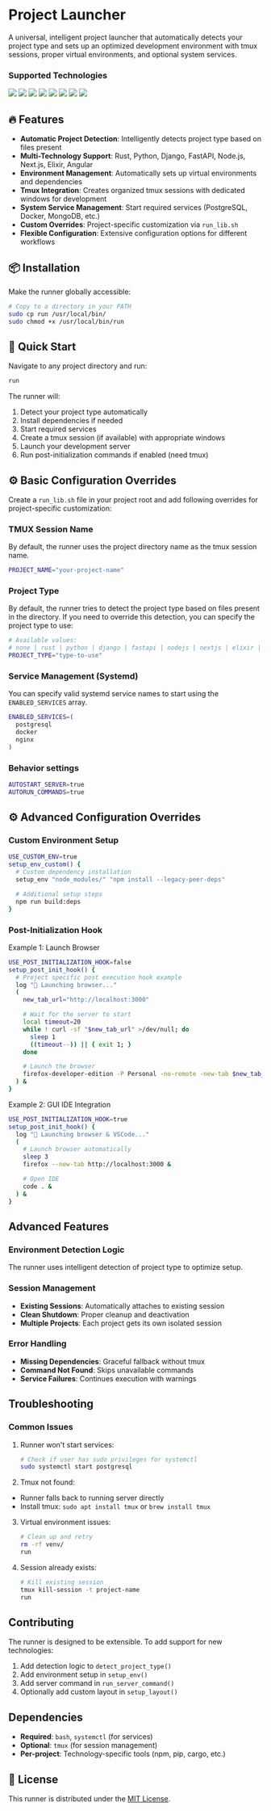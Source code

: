# Project Launcher

A universal, intelligent project launcher that automatically detects your project type and sets up an optimized development environment with tmux sessions, proper virtual environments, and optional system services.

### Supported Technologies

<span>
  <img src="https://img.shields.io/badge/Rust-black?style=for-the-badge&logo=rust&logoColor=#E57324" />

  <img src="https://img.shields.io/badge/Elixir-4B275F?style=for-the-badge&logo=elixir&logoColor=white" />

  <img src="https://img.shields.io/badge/Python-FFD43B?style=for-the-badge&logo=python&logoColor=blue" />
  <img src="https://img.shields.io/badge/fastapi-109989?style=for-the-badge&logo=FASTAPI&logoColor=white" />
  <img src="https://img.shields.io/badge/Django-092E20?style=for-the-badge&logo=django&logoColor=green" />

  <img src="https://img.shields.io/badge/Node%20js-339933?style=for-the-badge&logo=nodedotjs&logoColor=white" />
  <img src="https://img.shields.io/badge/next%20js-000000?style=for-the-badge&logo=nextdotjs&logoColor=white" />
  <img src="https://img.shields.io/badge/Angular-DD0031?style=for-the-badge&logo=angular&logoColor=white" />
</span>

## 🔥 Features

- **Automatic Project Detection**: Intelligently detects project type based on files present
- **Multi-Technology Support**: Rust, Python, Django, FastAPI, Node.js, Next.js, Elixir, Angular
- **Environment Management**: Automatically sets up virtual environments and dependencies
- **Tmux Integration**: Creates organized tmux sessions with dedicated windows for development
- **System Service Management**: Start required services (PostgreSQL, Docker, MongoDB, etc.)
- **Custom Overrides**: Project-specific customization via `run_lib.sh`
- **Flexible Configuration**: Extensive configuration options for different workflows

## 📦 Installation

Make the runner globally accessible:

```bash
# Copy to a directory in your PATH
sudo cp run /usr/local/bin/
sudo chmod +x /usr/local/bin/run
```

## 🚀 Quick Start

Navigate to any project directory and run:

```bash
run
```

The runner will:

1. Detect your project type automatically
2. Install dependencies if needed
3. Start required services
4. Create a tmux session (if available) with appropriate windows
5. Launch your development server
6. Run post-initialization commands if enabled (need tmux)

## ⚙️ Basic Configuration Overrides

Create a `run_lib.sh` file in your project root and add following overrides for
project-specific customization:

### TMUX Session Name

By default, the runner uses the project directory name as the tmux session name.

```bash
PROJECT_NAME="your-project-name"
```

### Project Type

By default, the runner tries to detect the project type based on files present
in the directory. If you need to override this detection, you can specify the
project type to use:

```bash
# Available values:
# none | rust | python | django | fastapi | nodejs | nextjs | elixir | angular
PROJECT_TYPE="type-to-use"
```

### Service Management (Systemd)

You can specify valid systemd service names to start using the `ENABLED_SERVICES` array.

```bash
ENABLED_SERVICES=(
  postgresql
  docker
  nginx
)
```

### Behavior settings

```bash
AUTOSTART_SERVER=true
AUTORUN_COMMANDS=true
```

## ⚙️ Advanced Configuration Overrides

### Custom Environment Setup

```bash
USE_CUSTOM_ENV=true
setup_env_custom() {
  # Custom dependency installation
  setup_env "node_modules/" "npm install --legacy-peer-deps"

  # Additional setup steps
  npm run build:deps
}
```

### Post-Initialization Hook

Example 1: Launch Browser

```bash
USE_POST_INITIALIZATION_HOOK=false
setup_post_init_hook() {
  # Project specific post execution hook example
  log "🔗 Launching browser..."
  (
    new_tab_url="http://localhost:3000"

    # Wait for the server to start
    local timeout=20
    while ! curl -sf "$new_tab_url" >/dev/null; do
      sleep 1
      ((timeout--)) || { exit 1; }
    done

    # Launch the browser
    firefox-developer-edition -P Personal -no-remote -new-tab $new_tab_url &
  ) &
}
```

Example 2: GUI IDE Integration

```bash
USE_POST_INITIALIZATION_HOOK=true
setup_post_init_hook() {
  log "🔗 Launching browser & VSCode..."
  (
    # Launch browser automatically
    sleep 3
    firefox --new-tab http://localhost:3000 &

    # Open IDE
    code . &
  ) &
}
```

## Advanced Features

### Environment Detection Logic

The runner uses intelligent detection of project type to optimize setup.

### Session Management

- **Existing Sessions**: Automatically attaches to existing session
- **Clean Shutdown**: Proper cleanup and deactivation
- **Multiple Projects**: Each project gets its own isolated session

### Error Handling

- **Missing Dependencies**: Graceful fallback without tmux
- **Command Not Found**: Skips unavailable commands
- **Service Failures**: Continues execution with warnings

## Troubleshooting

### Common Issues

1. Runner won't start services:

   ```bash
   # Check if user has sudo privileges for systemctl
   sudo systemctl start postgresql
   ```

2. Tmux not found:

- Runner falls back to running server directly
- Install tmux: `sudo apt install tmux` or `brew install tmux`

3. Virtual environment issues:

   ```bash
   # Clean up and retry
   rm -rf venv/
   run
   ```

4. Session already exists:

   ```bash
   # Kill existing session
   tmux kill-session -t project-name
   run
   ```

## Contributing

The runner is designed to be extensible. To add support for new technologies:

1. Add detection logic to `detect_project_type()`
2. Add environment setup in `setup_env()`
3. Add server command in `run_server_command()`
4. Optionally add custom layout in `setup_layout()`

## Dependencies

- **Required**: `bash`, `systemctl` (for services)
- **Optional**: `tmux` (for session management)
- **Per-project**: Technology-specific tools (npm, pip, cargo, etc.)

## 📜 License

This runner is distributed under the [MIT License](LICENSE).
